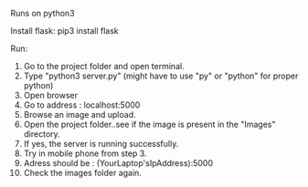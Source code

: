 

Runs on python3

Install flask:
pip3 install flask

Run:
1. Go to the project folder and open terminal.
2. Type "python3 server.py"  (might have to use "py" or "python" for proper python)
3. Open browser 
4. Go to address : localhost:5000
5. Browse an image and upload.
6. Open the project folder..see if the image is present in the "Images" directory.
7. If yes, the server is running successfully.
8. Try in mobile phone from step 3.
9. Adress should be : (YourLaptop'sIpAddress):5000
10. Check the images folder again.
